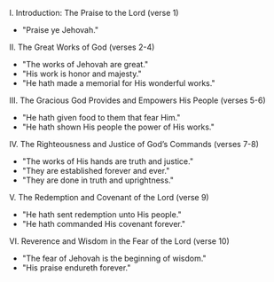 I. Introduction: The Praise to the Lord (verse 1)
- "Praise ye Jehovah."

II. The Great Works of God (verses 2-4)
- "The works of Jehovah are great."
- "His work is honor and majesty."
- "He hath made a memorial for His wonderful works."

III. The Gracious God Provides and Empowers His People (verses 5-6)
- "He hath given food to them that fear Him."
- "He hath shown His people the power of His works."

IV. The Righteousness and Justice of God’s Commands (verses 7-8)
- "The works of His hands are truth and justice."
- "They are established forever and ever."
- "They are done in truth and uprightness."

V. The Redemption and Covenant of the Lord (verse 9)
- "He hath sent redemption unto His people."
- "He hath commanded His covenant forever."

VI. Reverence and Wisdom in the Fear of the Lord (verse 10)
- "The fear of Jehovah is the beginning of wisdom."
- "His praise endureth forever."
